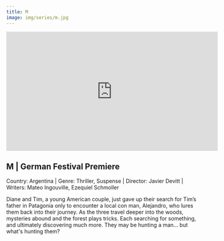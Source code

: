 ```yaml
---
title: M
image: img/series/m.jpg
---
```

<iframe width="560" height="315" src="https://www.youtube.com/embed/tyCje87bV6Y?controls=1" frameborder="0" allow="accelerometer; autoplay; encrypted-media; gyroscope; picture-in-picture" allowfullscreen></iframe>

## M | German Festival Premiere
Country: Argentina | Genre: Thriller, Suspense | Director: Javier Devitt | Writers: Mateo Ingouville, Ezequiel Schmoller

Diane and Tim, a young American couple, just gave up their search for Tim’s father in Patagonia only to encounter a local con man, Alejandro, who lures them back into their journey. As the three travel deeper into the woods, mysteries abound and the forest plays tricks. Each searching for something, and ultimately discovering much more. They may be hunting a man… but what's hunting them?
